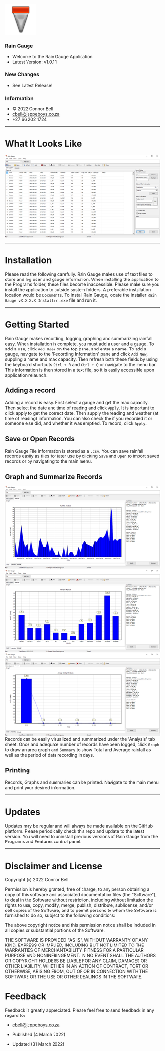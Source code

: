 ![Logo](Untitled-2.png)
### Rain Gauge 
- Welcome to the Rain Gauge Application
- Latest Version: v1.0.1.1 
### New Changes
- See Latest Release! 
### Information
- © 2022 Connor Bell
- cbell@jeppeboys.co.za 
- +27 66 202 1724
***
# What It Looks Like
![Screenshot](Screenshot1.png)
***
# Installation
Please read the following carefully. 
Rain Gauge makes use of text files to store and log user and gauge information. When installing the application to the Programs folder, these files become inaccessible. Please make sure you install the application to outside system folders. A preferable installation location would be `Documents`. 
To install Rain Gauge, locate the installer `Rain Gauge vX.X.X.X Installer` `.exe` file and run it. 

***
 
# Getting Started 
Rain Gauge makes recording, logging, graphing and summarizing rainfall easy. When installation is complete, you must add a user and a gauge. To add a use, click `Add User` on the top pane, and enter a name. To add a gauge, navigate to the 'Recording Information' pane and click `Add New`, suppling a name and max capacity. Then refresh both these fields by using the keyboard shortcuts `Ctrl + R` and `Ctrl + Q` or navigate to the menu bar. This information is then stored in a text file, so it is easily accessible upon application relaunch. 
## Adding a record
Adding a record is easy. First select a gauge and get the max capacity. Then select the date and time of reading and click `Apply`. It is important to click apply to get the correct date. Then supply the reading and weather (at time of reading) information. You can also check the if you recorded it or someone else did, and whether it was emptied. To record, click `Apply`. 

## Save or Open Records
Rain Gauge File information is stored as a `.csv`. You can save rainfall records easily as files for later use by clicking `Save` and `Open` to import saved records or by navigating to the main menu. 

## Graph and Summarize Records
![Graph1](Screenshot3.png) ![Graph2](Screenshot4.png) ![Graph3](Screenshot5.png)
Records can be easily visualized and summarized under the 'Analysis' tab sheet. Once and adequate number of records have been logged, click `Graph` to draw an area graph and `Summary` to show Total and Average rainfall as well as the period of data recording in days. 

## Printing
Records, Graphs and summaries can be printed. Navigate to the main menu and print your desired information.

***

# Updates
Updates may be regular and will always be made available on the GitHub platform. Please periodically check this repo and update to the latest version. You will need to uninstall previous versions of Rain Gauge from the Programs and Features control panel. 

***

# Disclaimer and License
Copyright (c) 2022 Connor Bell 

Permission is hereby granted, free of charge, to any person obtaining a copy
of this software and associated documentation files (the "Software"), to deal
in the Software without restriction, including without limitation the rights
to use, copy, modify, merge, publish, distribute, sublicense, and/or sell
copies of the Software, and to permit persons to whom the Software is
furnished to do so, subject to the following conditions:

The above copyright notice and this permission notice shall be included in all
copies or substantial portions of the Software.

THE SOFTWARE IS PROVIDED "AS IS", WITHOUT WARRANTY OF ANY KIND, EXPRESS OR
IMPLIED, INCLUDING BUT NOT LIMITED TO THE WARRANTIES OF MERCHANTABILITY,
FITNESS FOR A PARTICULAR PURPOSE AND NONINFRINGEMENT. IN NO EVENT SHALL THE
AUTHORS OR COPYRIGHT HOLDERS BE LIABLE FOR ANY CLAIM, DAMAGES OR OTHER
LIABILITY, WHETHER IN AN ACTION OF CONTRACT, TORT OR OTHERWISE, ARISING FROM,
OUT OF OR IN CONNECTION WITH THE SOFTWARE OR THE USE OR OTHER DEALINGS IN THE
SOFTWARE.

# Feedback
Feedback is greatly appreciated. Please feel free to send feedback in any regard to: 
- cbell@jeppeboys.co.za

- Published (4 March 2022)
- Updated (31 March 2022)
